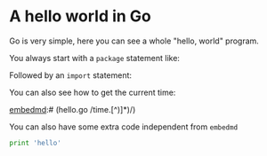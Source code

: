# A hello world in Go

Go is very simple, here you can see a whole "hello, world" program.

[embedmd]:# (hello.go)

You always start with a `package` statement like:

[embedmd]:# (hello.go /package.*/)

Followed by an `import` statement:

[embedmd]:# (hello.go /import/ /\)/)

You can also see how to get the current time:

[embedmd]:# (hello.go /time\.[^)]*\)/)

You can also have some extra code independent from `embedmd`

```python
print 'hello'
```
